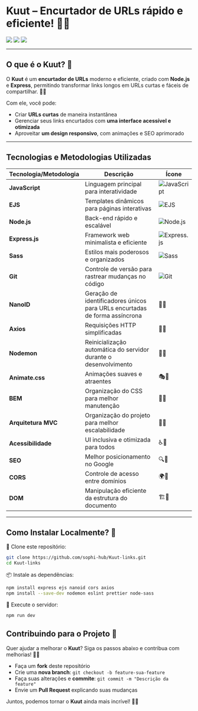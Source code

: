 # **Kuut** – Encurtador de URLs rápido e eficiente! 🚀💜

<div align="start">
  <img src="https://img.shields.io/badge/Node.js-Fast%20Backend-8A2BE2?style=for-the-badge&logo=node.js&logoColor=white">
  <img src="https://img.shields.io/badge/Express.js-Minimalist%20Framework-8A2BE2?style=for-the-badge&logo=express&logoColor=white">
  <img src="https://img.shields.io/badge/JavaScript-Dynamic%20Logic-8A2BE2?style=for-the-badge&logo=javascript&logoColor=white">
</div>

---

## **O que é o Kuut?** 💜

O **Kuut** é um **encurtador de URLs** moderno e eficiente, criado com **Node.js** e **Express**, permitindo transformar links longos em URLs curtas e fáceis de compartilhar. 🔗✨

Com ele, você pode:

- Criar **URLs curtas** de maneira instantânea
- Gerenciar seus links encurtados com **uma interface acessível e otimizada**
- Aproveitar **um design responsivo**, com animações e SEO aprimorado

---

## **Tecnologias e Metodologias Utilizadas**

| **Tecnologia/Metodologia** | **Descrição** | **Ícone** |
|----------------------|-----------------|----------------|
| **JavaScript** | Linguagem principal para interatividade | ![JavaScript](https://img.shields.io/badge/JavaScript-8A2BE2?style=for-the-badge&logo=javascript&logoColor=white) |
| **EJS** | Templates dinâmicos para páginas interativas | ![EJS](https://img.shields.io/badge/EJS-8A2BE2?style=for-the-badge) |
| **Node.js** | Back-end rápido e escalável | ![Node.js](https://img.shields.io/badge/Node.js-8A2BE2?style=for-the-badge&logo=node.js&logoColor=white) |
| **Express.js** | Framework web minimalista e eficiente | ![Express.js](https://img.shields.io/badge/Express.js-8A2BE2?style=for-the-badge&logo=express&logoColor=white) |
| **Sass** | Estilos mais poderosos e organizados | ![Sass](https://img.shields.io/badge/Sass-8A2BE2?style=for-the-badge&logo=sass&logoColor=white) |
| **Git** | Controle de versão para rastrear mudanças no código | ![Git](https://img.shields.io/badge/Git-8A2BE2?style=for-the-badge&logo=git&logoColor=white) |
| **NanoID** | Geração de identificadores únicos para URLs encurtadas de forma assíncrona | 🔢💜 |
| **Axios** | Requisições HTTP simplificadas | 🔄💜 |
| **Nodemon** | Reinicialização automática do servidor durante o desenvolvimento | 🔄💜 |
| **Animate.css** | Animações suaves e atraentes | 🎭💜 |
| **BEM** | Organização do CSS para melhor manutenção | 🎨💜 |
| **Arquitetura MVC** | Organização do projeto para melhor escalabilidade | 📂💜 |
| **Acessibilidade** | UI inclusiva e otimizada para todos | ♿💜 |
| **SEO** | Melhor posicionamento no Google | 🔍💜 |
| **CORS** | Controle de acesso entre domínios | 🌍💜 |
| **DOM** | Manipulação eficiente da estrutura do documento | 🏗️💜 |

---

## **Como Instalar Localmente?** 💜

🔽 Clone este repositório:
```bash
git clone https://github.com/sophi-hub/Kuut-links.git
cd Kuut-links
```

📦 Instale as dependências:
```bash
npm install express ejs nanoid cors axios 
npm install --save-dev nodemon eslint prettier node-sass
```

🚀 Execute o servidor:
```bash
npm run dev
```

## **Contribuindo para o Projeto** 🤝

Quer ajudar a melhorar o **Kuut**? Siga os passos abaixo e contribua com melhorias! 🚀💜

- Faça um **fork** deste repositório  
- Crie uma **nova branch**: `git checkout -b feature-sua-feature`  
- Faça suas alterações e **commite**: `git commit -m "Descrição da feature"`  
- Envie um **Pull Request** explicando suas mudanças  

Juntos, podemos tornar o **Kuut** ainda mais incrível! 💜✨
